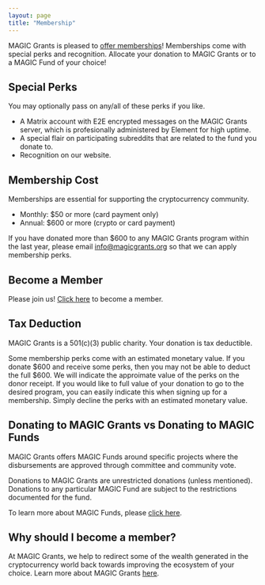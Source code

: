```yaml
---
layout: page
title: "Membership"
---
```


MAGIC Grants is pleased to [offer memberships](https://magicgrants.budibase.app/app/new-member#/home)! Memberships come with special perks and recognition. Allocate your donation to MAGIC Grants or to a MAGIC Fund of your choice!

## Special Perks

You may optionally pass on any/all of these perks if you like. 

* A Matrix account with E2E encrypted messages on the MAGIC Grants server, which is profesionally administered by Element for high uptime.
* A special flair on participating subreddits that are related to the fund you donate to.
* Recognition on our website.

## Membership Cost

Memberships are essential for supporting the cryptocurrency community.

* Monthly: $50 or more (card payment only)
* Annual: $600 or more (crypto or card payment)

If you have donated more than $600 to any MAGIC Grants program within the last year, please email [info@magicgrants.org](mailto:info@magicgrants.org) so that we can apply membership perks.

## Become a Member

Please join us! [Click here](https://magicgrants.budibase.app/app/new-member#/home) to become a member.

## Tax Deduction

MAGIC Grants is a 501(c)(3) public charity. Your donation is tax deductible.

Some membership perks come with an estimated monetary value. If you donate $600 and receive some perks, then you may not be able to deduct the full $600. We will indicate the approimate value of the perks on the donor receipt. If you would like to full value of your donation to go to the desired program, you can easily indicate this when signing up for a membership. Simply decline the perks with an estimated monetary value.

## Donating to MAGIC Grants vs Donating to MAGIC Funds

MAGIC Grants offers MAGIC Funds around specific projects where the disbursements are approved through committee and community vote.

Donations to MAGIC Grants are unrestricted donations (unless mentioned). Donations to any particular MAGIC Fund are subject to the restrictions documented for the fund.

To learn more about MAGIC Funds, please [click here](/funds/).

## Why should I become a member?

At MAGIC Grants, we help to redirect some of the wealth generated in the cryptocurrency world back towards improving the ecosystem of your choice. Learn more about MAGIC Grants [here](/about/).
